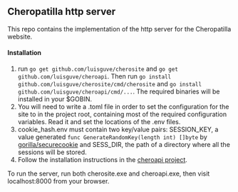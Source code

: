 ## Cheropatilla http server

This repo contains the implementation of the http server for the Cheropatilla website.

#### Installation

1. run `go get github.com/luisguve/cherosite` and `go get github.com/luisguve/cheroapi`. Then run `go install github.com/luisguve/cherosite/cmd/cherosite` and `go install github.com/luisguve/cheroapi/cmd/...`. The required binaries will be installed in your $GOBIN.
1. You will need to write a .toml file in order to set the configuration for the site to  in the project root, containing most of the required configuration variables. Read it and set the locations of the .env files.
1. cookie_hash.env must contain two key/value pairs: SESSION_KEY, a value generated `func GenerateRandomKey(length int) []byte` by [gorilla/securecookie](https://github.com/gorilla/securecookie) and SESS_DIR, the path of a directory where all the sessions will be stored.
1. Follow the installation instructions in the [cheroapi project](https://github.com/luisguve/cheroapi#Installation).

To run the server, run both cherosite.exe and cheroapi.exe, then visit localhost:8000 from your browser.
